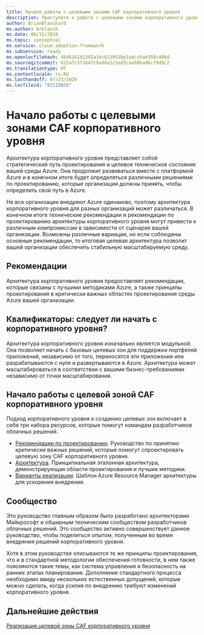 ```yaml
---
title: Начало работы с целевыми зонами CAF корпоративного уровня
description: Приступите к работе с целевыми зонами корпоративного уровня, используя Cloud Adoption Framework для Azure.
author: BrianBlanchard
ms.author: brblanch
ms.date: 06/15/2020
ms.topic: conceptual
ms.service: cloud-adoption-framework
ms.subservice: ready
ms.openlocfilehash: 4646161d1302a34c623953be5adcc6ad358c400d
ms.sourcegitcommit: 622a7c5f1b47c9ad0a1c1ed3caa98bad6cf9d9c2
ms.translationtype: HT
ms.contentlocale: ru-RU
ms.lasthandoff: 07/23/2020
ms.locfileid: "87115035"
---
```

# <a name="start-with-caf-enterprise-scale-landing-zones"></a>Начало работы с целевыми зонами CAF корпоративного уровня

Архитектура корпоративного уровня представляет собой стратегический путь проектирования и целевое техническое состояние вашей среды Azure. Она продолжит развиваться вместе с платформой Azure и в конечном итоге будет определяться различными решениями по проектированию, которые организации должны принять, чтобы определить свой путь в Azure.

Не все организации внедряют Azure одинаково, поэтому архитектура корпоративного уровня для разных организаций может различаться. В конечном итоге технические рекомендации и рекомендации по проектированию архитектуры корпоративного уровня могут привести к различным компромиссам в зависимости от сценария вашей организации. Возможны различные вариации, но если соблюдены основные рекомендации, то итоговая целевая архитектура позволит вашей организации обеспечить стабильную масштабируемую среду.

## <a name="prescriptive-guidance"></a>Рекомендации

Архитектура корпоративного уровня предоставляет рекомендации, которые связаны с лучшими методиками Azure, а также принципы проектирования в критически важных областях проектирования среды Azure вашей организации.

## <a name="qualifiers-should-i-start-with-enterprise-scale"></a>Квалификаторы: следует ли начать с корпоративного уровня?

Архитектура корпоративного уровня изначально является модульной. Она позволяет начать с базовых целевых зон для поддержки портфелей приложений, независимо от того, переносятся эти приложения или разрабатываются с нуля и развертываются в Azure. Архитектура может масштабироваться в соответствии с вашими бизнес-требованиями независимо от точки масштабирования.

## <a name="start-with-a-caf-enterprise-scale-landing-zone"></a>Начало работы с целевой зоной CAF корпоративного уровня

Подход корпоративного уровня к созданию целевых зон включает в себя три набора ресурсов, которые помогут командам разработчиков облачных решений.

- [Рекомендации по проектированию](./design-guidelines.md). Руководство по принятию критически важных решений, которые помогут спроектировать целевую зону CAF корпоративного уровня.
- [Архитектура](./architecture.md). Принципиальная эталонная архитектура, демонстрирующая области проектирования и лучшие методики.
- [Варианты реализации](./implementation.md). Шаблон Azure Resource Manager архитектуры для ускорения внедрения.

<!-- TODO: Reinstate once template.md is ready.
- [Template](./template.md): A documentation template to quickly capture decisions and any deviation from the suggested architecture or implementation.
-->

## <a name="community"></a>Сообщество

<!-- docsTest:ignore "Cloud Solutions Unit" -->

Это руководство главным образом было разработано архитекторами Майкрософт и обширным техническим сообществом разработчиков облачных решений. Это сообщество активно совершенствует данное руководство, чтобы поделиться опытом, полученным во время внедрения решений корпоративного уровня.

Хотя в этом руководстве описываются те же принципы проектирования, что и в стандартной методологии обеспечения готовности, в нем также поясняются такие темы, как система управления и безопасность на ранних этапах планирования. Дополнение стандартного процесса необходимо ввиду нескольких естественных допущений, которые можно сделать, когда усилия по внедрению требуют изменений корпоративного уровня.

## <a name="next-steps"></a>Дальнейшие действия

[Реализация целевой зоны CAF корпоративного уровня](./implementation.md)
